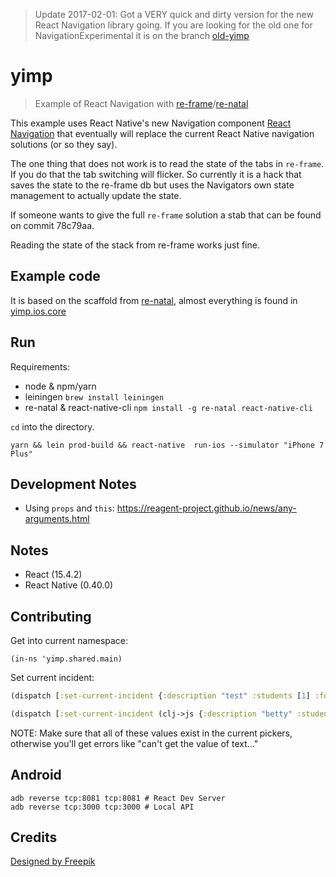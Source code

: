 > Update 2017-02-01: Got a VERY quick and dirty version for the new React Navigation library going. If you are looking for the old one for NavigationExperimental it is on the branch [old-yimp](https://github.com/vikeri/yimp/tree/old-yimp)

# yimp
> Example of React Navigation with [re-frame](https://github.com/Day8/re-frame)/[re-natal](https://github.com/drapanjanas/re-natal/)


This example uses React Native's new Navigation component [React Navigation](https://reactnavigation.org/) that eventually will replace the current React Native navigation solutions (or so they say).

The one thing that does not work is to read the state of the tabs in `re-frame`. If you do that the tab switching will flicker. So currently it is a hack that saves the state to the re-frame db but uses the Navigators own state management to actually update the state.

If someone wants to give the full `re-frame` solution a stab that can be found on commit 78c79aa.

Reading the state of the stack from re-frame works just fine.

## Example code

It is based on the scaffold from [re-natal](https://github.com/drapanjanas/re-natal/), almost everything is found in [yimp.ios.core](src/re_navigate/ios/core.cljs)

## Run

Requirements:
- node & npm/yarn
- leiningen `brew install leiningen`
- re-natal & react-native-cli `npm install -g re-natal react-native-cli`

`cd` into the directory.

```
yarn && lein prod-build && react-native  run-ios --simulator "iPhone 7 Plus"
```


## Development Notes

* Using `props` and `this`: https://reagent-project.github.io/news/any-arguments.html

## Notes

- React (15.4.2)
- React Native (0.40.0)


## Contributing

Get into current namespace:

```
(in-ns 'yimp.shared.main)
```

Set current incident:
```clj
(dispatch [:set-current-incident {:description "test" :students [1] :follow_up false :location "Senior playground" :summary "Verbal dispute" :action_taken "Resolved through discussion"}])
```

```clj
(dispatch [:set-current-incident (clj->js {:description "betty" :students [1] :follow_up false :location "Senior playground" :summary "Verbal dispute" :action_taken "Resolved through discussion"})])
```

NOTE: Make sure that all of these values exist in the current pickers, otherwise
you'll get errors like "can't get the value of text..."


## Android

```
adb reverse tcp:8081 tcp:8081 # React Dev Server
adb reverse tcp:3000 tcp:3000 # Local API
```

## Credits

<a href="http://www.freepik.com/free-vector/children-playing-on-playground_992323.htm">Designed by Freepik</a>
